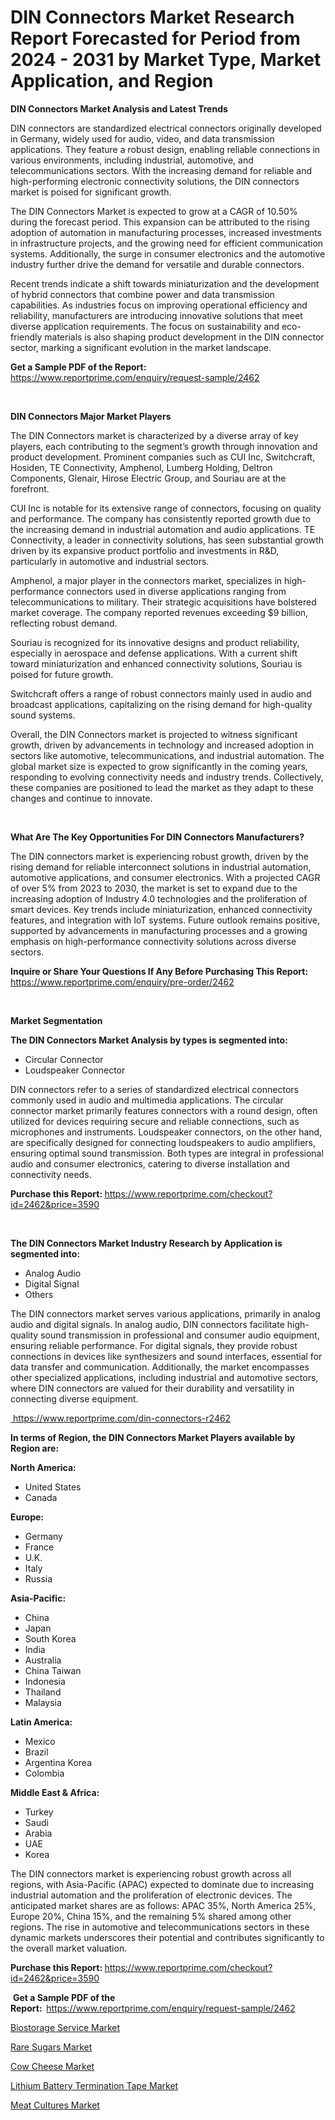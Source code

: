 <p><h1>DIN Connectors Market Research Report Forecasted for Period from 2024 -  2031 by Market Type, Market Application, and Region</h1></p><p><strong>DIN Connectors Market Analysis and Latest Trends</strong></p>
<p><p>DIN connectors are standardized electrical connectors originally developed in Germany, widely used for audio, video, and data transmission applications. They feature a robust design, enabling reliable connections in various environments, including industrial, automotive, and telecommunications sectors. With the increasing demand for reliable and high-performing electronic connectivity solutions, the DIN connectors market is poised for significant growth.</p><p>The DIN Connectors Market is expected to grow at a CAGR of 10.50% during the forecast period. This expansion can be attributed to the rising adoption of automation in manufacturing processes, increased investments in infrastructure projects, and the growing need for efficient communication systems. Additionally, the surge in consumer electronics and the automotive industry further drive the demand for versatile and durable connectors. </p><p>Recent trends indicate a shift towards miniaturization and the development of hybrid connectors that combine power and data transmission capabilities. As industries focus on improving operational efficiency and reliability, manufacturers are introducing innovative solutions that meet diverse application requirements. The focus on sustainability and eco-friendly materials is also shaping product development in the DIN connector sector, marking a significant evolution in the market landscape.</p></p>
<p><strong>Get a Sample PDF of the Report:&nbsp;</strong> <a href="https://www.reportprime.com/enquiry/request-sample/2462">https://www.reportprime.com/enquiry/request-sample/2462</a></p>
<p>&nbsp;</p>
<p><strong>DIN Connectors Major Market Players</strong></p>
<p><p>The DIN Connectors market is characterized by a diverse array of key players, each contributing to the segment’s growth through innovation and product development. Prominent companies such as CUI Inc, Switchcraft, Hosiden, TE Connectivity, Amphenol, Lumberg Holding, Deltron Components, Glenair, Hirose Electric Group, and Souriau are at the forefront.</p><p>CUI Inc is notable for its extensive range of connectors, focusing on quality and performance. The company has consistently reported growth due to the increasing demand in industrial automation and audio applications. TE Connectivity, a leader in connectivity solutions, has seen substantial growth driven by its expansive product portfolio and investments in R&D, particularly in automotive and industrial sectors.</p><p>Amphenol, a major player in the connectors market, specializes in high-performance connectors used in diverse applications ranging from telecommunications to military. Their strategic acquisitions have bolstered market coverage. The company reported revenues exceeding $9 billion, reflecting robust demand.</p><p>Souriau is recognized for its innovative designs and product reliability, especially in aerospace and defense applications. With a current shift toward miniaturization and enhanced connectivity solutions, Souriau is poised for future growth.</p><p>Switchcraft offers a range of robust connectors mainly used in audio and broadcast applications, capitalizing on the rising demand for high-quality sound systems.</p><p>Overall, the DIN Connectors market is projected to witness significant growth, driven by advancements in technology and increased adoption in sectors like automotive, telecommunications, and industrial automation. The global market size is expected to grow significantly in the coming years, responding to evolving connectivity needs and industry trends. Collectively, these companies are positioned to lead the market as they adapt to these changes and continue to innovate.</p></p>
<p>&nbsp;</p>
<p><strong>What Are The Key Opportunities For DIN Connectors Manufacturers?</strong></p>
<p><p>The DIN connectors market is experiencing robust growth, driven by the rising demand for reliable interconnect solutions in industrial automation, automotive applications, and consumer electronics. With a projected CAGR of over 5% from 2023 to 2030, the market is set to expand due to the increasing adoption of Industry 4.0 technologies and the proliferation of smart devices. Key trends include miniaturization, enhanced connectivity features, and integration with IoT systems. Future outlook remains positive, supported by advancements in manufacturing processes and a growing emphasis on high-performance connectivity solutions across diverse sectors.</p></p>
<p><strong>Inquire or Share Your Questions If Any Before Purchasing This Report:</strong> <a href="https://www.reportprime.com/enquiry/pre-order/2462">https://www.reportprime.com/enquiry/pre-order/2462</a></p>
<p>&nbsp;</p>
<p><strong>Market Segmentation</strong></p>
<p><strong>The DIN Connectors Market Analysis by types is segmented into:</strong></p>
<p><ul><li>Circular Connector</li><li>Loudspeaker Connector</li></ul></p>
<p><p>DIN connectors refer to a series of standardized electrical connectors commonly used in audio and multimedia applications. The circular connector market primarily features connectors with a round design, often utilized for devices requiring secure and reliable connections, such as microphones and instruments. Loudspeaker connectors, on the other hand, are specifically designed for connecting loudspeakers to audio amplifiers, ensuring optimal sound transmission. Both types are integral in professional audio and consumer electronics, catering to diverse installation and connectivity needs.</p></p>
<p><strong>Purchase this Report:&nbsp;</strong><a href="https://www.reportprime.com/checkout?id=2462&price=3590">https://www.reportprime.com/checkout?id=2462&price=3590</a></p>
<p>&nbsp;</p>
<p><strong>The DIN Connectors Market Industry Research by Application is segmented into:</strong></p>
<p><ul><li>Analog Audio</li><li>Digital Signal</li><li>Others</li></ul></p>
<p><p>The DIN connectors market serves various applications, primarily in analog audio and digital signals. In analog audio, DIN connectors facilitate high-quality sound transmission in professional and consumer audio equipment, ensuring reliable performance. For digital signals, they provide robust connections in devices like synthesizers and sound interfaces, essential for data transfer and communication. Additionally, the market encompasses other specialized applications, including industrial and automotive sectors, where DIN connectors are valued for their durability and versatility in connecting diverse equipment.</p></p>
<p><a href="https://www.reportprime.com/din-connectors-r2462">&nbsp;https://www.reportprime.com/din-connectors-r2462</a></p>
<p><strong>In terms of Region, the DIN Connectors Market Players available by Region are:</strong></p>
<p>
    <p> <strong> North America: </strong>
        <ul>
            <li>United States</li>
            <li>Canada</li>
        </ul>
        </p> 
    <p> <strong> Europe: </strong>
        <ul>
            <li>Germany</li>
            <li>France</li>
            <li>U.K.</li>
            <li>Italy</li>
            <li>Russia</li>
        </ul>
        </p> 
    <p> <strong> Asia-Pacific: </strong>
        <ul>
            <li>China</li>
            <li>Japan</li>
            <li>South Korea</li>
            <li>India</li>
            <li>Australia</li>
            <li>China Taiwan</li>
            <li>Indonesia</li>
            <li>Thailand</li>
            <li>Malaysia</li>
        </ul>
        </p> 
    <p> <strong> Latin America: </strong>
        <ul>
            <li>Mexico</li>
            <li>Brazil</li>
            <li>Argentina Korea</li>
            <li>Colombia</li>
        </ul>
        </p> 
    <p> <strong> Middle East & Africa: </strong>
        <ul>
            <li>Turkey</li>
            <li>Saudi</li>
            <li>Arabia</li>
            <li>UAE</li>
            <li>Korea</li>
        </ul>
    </p>
    </p>
<p><p>The DIN connectors market is experiencing robust growth across all regions, with Asia-Pacific (APAC) expected to dominate due to increasing industrial automation and the proliferation of electronic devices. The anticipated market shares are as follows: APAC 35%, North America 25%, Europe 20%, China 15%, and the remaining 5% shared among other regions. The rise in automotive and telecommunications sectors in these dynamic markets underscores their potential and contributes significantly to the overall market valuation.</p></p>
<p><strong>Purchase this Report: </strong><a href="https://www.reportprime.com/checkout?id=2462&price=3590">https://www.reportprime.com/checkout?id=2462&price=3590</a></p>
<p>&nbsp;<strong>Get a Sample PDF of the Report:&nbsp;&nbsp;</strong><a href="https://www.reportprime.com/enquiry/request-sample/2462">https://www.reportprime.com/enquiry/request-sample/2462</a></p>
<p><strong></strong></p>
<p><p><a href="https://issuu.com/reportprime-2/docs/biostorage-service-market-size-2030_853662b08df43e">Biostorage Service Market</a></p><p><a href="https://www.linkedin.com/pulse/rare-sugars-market-size-share-analysis-growth-trends-forecasts-96mhf?trackingId=vePoycToTCSki8E4x11z3w%3D%3D">Rare Sugars Market</a></p><p><a href="https://www.linkedin.com/pulse/cow-cheese-market-forecasts-trends-impact-analysis-2024-2031-rscxf?trackingId=za28S2ljRBublVtb8Oqk3A%3D%3D">Cow Cheese Market</a></p><p><a href="https://issuu.com/reportprime-2/docs/lithium-battery-termination-tape-ma_51c69187cc99bd">Lithium Battery Termination Tape Market</a></p><p><a href="https://www.linkedin.com/pulse/global-meat-cultures-market-focus-application-end-use-industry-b5qaf?trackingId=9f9wKh1bRMCpKA5zJX70mw%3D%3D">Meat Cultures Market</a></p></p>